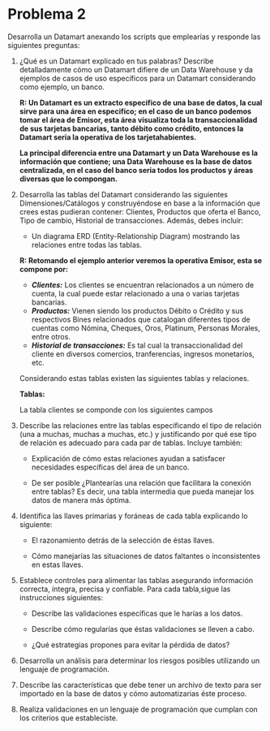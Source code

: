 # Problema 2

Desarrolla un Datamart anexando los scripts que emplearías y responde las siguientes preguntas:

1. ¿Qué es un Datamart explicado en tus palabras? Describe detalladamente cómo un Datamart difiere de un Data Warehouse y da ejemplos de casos de uso específicos para un Datamart considerando como ejemplo, un banco.

    **R: Un Datamart es un extracto especifico de una base de datos, la cual sirve para una área en especifico; en el caso de un banco podemos tomar el área de Emisor, esta área visualiza toda la transaccionalidad de sus tarjetas bancarias, tanto débito como crédito, entonces la Datamart seria la operativa de los tarjetahabientes.**

    **La principal diferencia entre una Datamart y un Data Warehouse es la información que contiene; una Data Warehouse es la base de datos centralizada, en el caso del banco seria todos los productos y áreas diversas que lo compongan.**
    
2. Desarrolla las tablas del Datamart considerando las siguientes Dimensiones/Catálogos y construyéndose en base a la información que crees estas pudieran contener: Clientes, Productos que oferta el Banco, Tipo de cambio, Historial de transacciones. Además, debes incluir:
    - Un diagrama ERD (Entity-Relationship Diagram) mostrando las relaciones entre todas las tablas.

    **R: Retomando el ejemplo anterior veremos la operativa Emisor, esta se compone por:**
    - ***Clientes:*** Los clientes se encuentran relacionados a un número de cuenta, la cual puede estar relacionado a una o varias tarjetas bancarias.
    - ***Productos:*** Vienen siendo los productos Débito o Crédito y sus respectivos Bines relacionados que catalogan diferentes tipos de cuentas como Nómina, Cheques, Oros, Platinum, Personas Morales, entre otros.
    - ***Historial de transacciones:*** Es tal cual la transaccionalidad del cliente en diversos comercios, tranferencias, ingresos monetarios, etc.
        
    Considerando estas tablas existen las siguientes tablas y relaciones.
        
    **Tablas:**

    La tabla clientes se componde con los siguientes campos
    


3. Describe las relaciones entre las tablas especificando el tipo de relación (una a muchas, muchas a muchas, etc.) y justificando por qué ese tipo de relación es adecuado para cada par de tablas. Incluye también:
    - Explicación de cómo estas relaciones ayudan a satisfacer necesidades específicas del área de un banco.

    - De ser posible ¿Plantearías una relación que facilitara la conexión entre tablas? Es decir, una tabla intermedia que pueda manejar los datos de manera más óptima.

4. Identifica las llaves primarias y foráneas de cada tabla explicando lo siguiente:
    - El razonamiento detrás de la selección de éstas llaves.

    - Cómo manejarías las situaciones de datos faltantes o inconsistentes en estas llaves.

5. Establece controles para alimentar las tablas asegurando información correcta, íntegra, precisa y confiable. Para cada tabla,sigue las instrucciones siguientes:
    - Describe las validaciones específicas que le harías a los datos.

    - Describe cómo regularías que éstas validaciones se lleven a cabo.

    - ¿Qué estrategias propones para evitar la pérdida de datos?

6. Desarrolla un análisis para determinar los riesgos posibles utilizando un lenguaje de programación.

7. Describe las características que debe tener un archivo de texto para ser importado en la base de datos y cómo automatizarias éste proceso.

8. Realiza validaciones en un lenguaje de programación que cumplan con los criterios que estableciste.